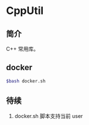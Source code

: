 # CppUtil

## 简介

C++ 常用库。

## docker

```bash
$bash docker.sh
```

## 待续

1. docker.sh 脚本支持当前 user
